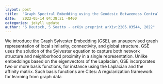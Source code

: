 ```yaml
---
layout: post
title:  "Graph Spectral Embedding using the Geodesic Betweeness Centrality"
date:   2022-05-14 04:38:21 -0400
categories: jekyll update
author: "S Deutsch, S Soatto - arXiv preprint arXiv:2205.03544, 2022"
---
```

We introduce the Graph Sylvester Embedding (GSE), an unsupervised graph representation of local similarity, connectivity, and global structure. GSE uses the solution of the Sylvester equation to capture both network structure and neighborhood proximity in a single representation. Unlike embeddings based on the eigenvectors of the Laplacian, GSE incorporates two or more basis functions, for instance using the Laplacian and the affinity matrix. Such basis functions are Cites: A regularization framework for learning from graph data